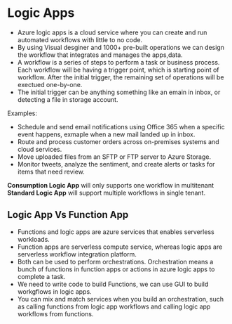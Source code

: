 # Logic Apps

- Azure logic apps is a cloud service where you can create and run automated workflows with little to no code.
- By using Visual desginer and 1000+ pre-built operations we can design the workflow that integrates and manages the apps,data.
- A workflow is a series of steps to perform a task or business process. Each workflow will be having a trigger point, which is starting point of workflow. After the initial trigger, the remaining set of operations will be exectued one-by-one.
- The initial trigger can be anything something like an emain in inbox, or detecting a file in storage account.

Examples:

- Schedule and send email notifications using Office 365 when a specific event happens, exmaple when a new mail landed up in inbox.
- Route and process customer orders across on-premises systems and cloud services.
- Move uploaded files from an SFTP or FTP server to Azure Storage.
- Monitor tweets, analyze the sentiment, and create alerts or tasks for items that need review.

**Consumption Logic App** will only supports one workflow in multitenant
**Standard Logic App** will support multiple workflows in single tenant.

## Logic App Vs Function App

- Functions and logic apps are azure services that enables serverless workloads.
- Function apps are serverless compute service, whereas logic apps are serverless workflow integration platform.
- Both can be used to perform orchestrations. Orchestration means a bunch of functions in function apps or actions in azure logic apps to complete a task.
- We need to write code to build Functions, we can use GUI to build workgflows in logic apps.
- You can mix and match services when you build an orchestration, such as calling functions from logic app workflows and calling logic app workflows from functions.
